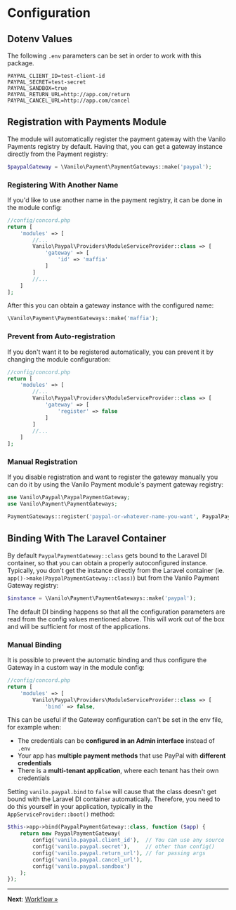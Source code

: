 # Configuration

## Dotenv Values

The following `.env` parameters can be set in order to work with this package.

```dotenv
PAYPAL_CLIENT_ID=test-client-id
PAYPAL_SECRET=test-secret
PAYPAL_SANDBOX=true
PAYPAL_RETURN_URL=http://app.com/return
PAYPAL_CANCEL_URL=http://app.com/cancel
```

## Registration with Payments Module

The module will automatically register the payment gateway with the Vanilo Payments registry by
default. Having that, you can get a gateway instance directly from the Payment registry:

```php
$paypalGateway = \Vanilo\Payment\PaymentGateways::make('paypal');
```

### Registering With Another Name

If you'd like to use another name in the payment registry, it can be done in the module config:

```php
//config/concord.php
return [
    'modules' => [
        //...
        Vanilo\Paypal\Providers\ModuleServiceProvider::class => [
            'gateway' => [
                'id' => 'maffia'
            ]
        ]
        //...
    ]
];
```

After this you can obtain a gateway instance with the configured name:

```php
\Vanilo\Payment\PaymentGateways::make('maffia');
```

### Prevent from Auto-registration

If you don't want it to be registered automatically, you can prevent it by changing the module
configuration:

```php
//config/concord.php
return [
    'modules' => [
        //...
        Vanilo\Paypal\Providers\ModuleServiceProvider::class => [
            'gateway' => [
                'register' => false
            ]
        ]
        //...
    ]
];
```

### Manual Registration

If you disable registration and want to register the gateway manually you can do it by using the
Vanilo Payment module's payment gateway registry:

```php
use Vanilo\Paypal\PaypalPaymentGateway;
use Vanilo\Payment\PaymentGateways;

PaymentGateways::register('paypal-or-whatever-name-you-want', PaypalPaymentGateway::class);
```

## Binding With The Laravel Container

By default `PaypalPaymentGateway::class` gets bound to the Laravel DI container, so that you can
obtain a properly autoconfigured instance. Typically, you don't get the instance directly from the
Laravel container (ie. `app()->make(PaypalPaymentGateway::class)`) but from the Vanilo Payment
Gateway registry:

```php
$instance = \Vanilo\Payment\PaymentGateways::make('paypal');
```

The default DI binding happens so that all the configuration parameters are read from the config values
mentioned above. This will work out of the box and will be sufficient for most of the applications.

### Manual Binding

It is possible to prevent the automatic binding and thus configure the Gateway in a custom way in
the module config:

```php
//config/concord.php
return [
    'modules' => [
        Vanilo\Paypal\Providers\ModuleServiceProvider::class => [
            'bind' => false,
```

This can be useful if the Gateway configuration can't be set in the env file, for example when:

- The credentials can be **configured in an Admin interface** instead of `.env`
- Your app has **multiple payment methods** that use PayPal with **different credentials**
- There is a **multi-tenant application**, where each tenant has their own credentials

Setting `vanilo.paypal.bind` to `false` will cause that the class doesn't get bound with the
Laravel DI container automatically. Therefore, you need to do this yourself in your application,
typically in the `AppServiceProvider::boot()` method:

```php
$this->app->bind(PaypalPaymentGateway::class, function ($app) {
    return new PaypalPaymentGateway(
        config('vanilo.paypal.client_id'),  // You can use any source
        config('vanilo.paypal.secret'),     // other than config()
        config('vanilo.paypal.return_url'), // for passing args
        config('vanilo.paypal.cancel_url'),
        config('vanilo.paypal.sandbox')
    );
});
```

---

**Next**: [Workflow &raquo;](workflow.md)
